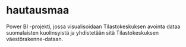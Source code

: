 # hautausmaa
Power BI -projekti, jossa visualisoidaan Tilastokeskuksen avointa dataa suomalaisten kuolinsyistä ja yhdistetään sitä Tilastokeskuksen väestörakenne-dataan.
